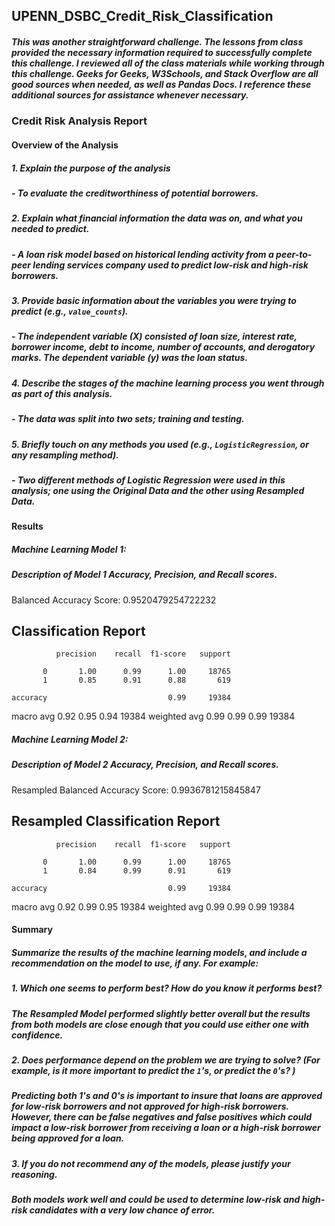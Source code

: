 ## UPENN_DSBC_Credit_Risk_Classification

##### This was another straightforward challenge. The lessons from class provided the necessary information required to successfully complete this challenge. I reviewed all of the class materials while working through this challenge. Geeks for Geeks, W3Schools, and Stack Overflow are all good sources when needed, as well as Pandas Docs. I reference these additional sources for assistance whenever necessary.

### Credit Risk Analysis Report

#### Overview of the Analysis

##### 1. Explain the purpose of the analysis
#####  - To evaluate the creditworthiness of potential borrowers.

##### 2. Explain what financial information the data was on, and what you needed to predict.
#####  - A loan risk model based on historical lending activity from a peer-to-peer lending services company used to predict low-risk and high-risk borrowers.

##### 3. Provide basic information about the variables you were trying to predict (e.g., `value_counts`).
#####  - The independent variable (X) consisted of loan size, interest rate, borrower income, debt to income, number of accounts, and derogatory marks. The dependent variable (y) was the loan status.

##### 4. Describe the stages of the machine learning process you went through as part of this analysis.
#####  - The data was split into two sets; training and testing.

##### 5. Briefly touch on any methods you used (e.g., `LogisticRegression`, or any resampling method).
#####  - Two different methods of Logistic Regression were used in this analysis; one using the Original Data and the other using Resampled Data.

#### Results

##### Machine Learning Model 1:
##### Description of Model 1 Accuracy, Precision, and Recall scores.

Balanced Accuracy Score: 0.9520479254722232

Classification Report
---------------------
              precision    recall  f1-score   support

           0       1.00      0.99      1.00     18765
           1       0.85      0.91      0.88       619

    accuracy                           0.99     19384
   macro avg       0.92      0.95      0.94     19384
weighted avg       0.99      0.99      0.99     19384

##### Machine Learning Model 2:
##### Description of Model 2 Accuracy, Precision, and Recall scores.

Resampled Balanced Accuracy Score: 0.9936781215845847

Resampled Classification Report
-------------------------------
              precision    recall  f1-score   support

           0       1.00      0.99      1.00     18765
           1       0.84      0.99      0.91       619

    accuracy                           0.99     19384
   macro avg       0.92      0.99      0.95     19384
weighted avg       0.99      0.99      0.99     19384

#### Summary

##### Summarize the results of the machine learning models, and include a recommendation on the model to use, if any. For example:
##### 1. Which one seems to perform best? How do you know it performs best?
##### The Resampled Model performed slightly better overall but the results from both models are close enough that you could use either one with confidence.

##### 2. Does performance depend on the problem we are trying to solve? (For example, is it more important to predict the `1`'s, or predict the `0`'s? )
##### Predicting both 1's and 0's is important to insure that loans are approved for low-risk borrowers and not approved for high-risk borrowers. However, there can be false negatives and false positives which could impact a low-risk borrower from receiving a loan or a high-risk borrower being approved for a loan.

##### 3. If you do not recommend any of the models, please justify your reasoning.
##### Both models work well and could be used to determine low-risk and high-risk candidates with a very low chance of error.
